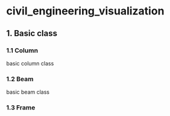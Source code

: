# civil_engineering_visualization

## 1. Basic class

### 1.1 Column
basic column class

### 1.2 Beam
basic beam class

### 1.3 Frame
